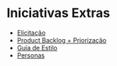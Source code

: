 # Iniciativas Extras

- [Elicitação](https://unbarqdsw2022-2.github.io/2022.2_G5_SoftSteakHouse/#/base/abordagem-geral/requisitos)
- [Product Backlog + Priorização](https://unbarqdsw2022-2.github.io/2022.2_G5_SoftSteakHouse/#/base/abordagem-geral/product_backlog)
- [Guia de Estilo](https://unbarqdsw2022-2.github.io/2022.2_G5_SoftSteakHouse/#/base/abordagem-geral/guia_estilo)
- [Personas](/base/abordagem-geral/personas.md)